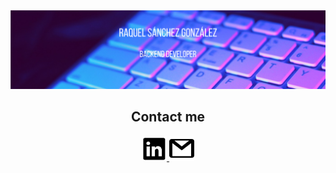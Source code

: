 <img src="readme.png">

<h2 align="center">Contact me</h2>
<p align="center">
<a href="https://www.linkedin.com/in/raquel-s%C3%A1nchez-gonz%C3%A1lez-24905b1bb/">
    <img src="linkedin_logo.png", width="40">
  </a>
  <a href="mailto:raquelsglez99@gmail.com">
        <img src="gmail_logo.png" width="40">
  </a>
    </p>